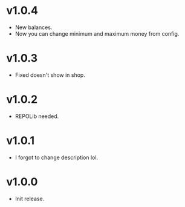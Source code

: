 # v1.0.4

- New balances.
- Now you can change minimum and maximum money from config.

# v1.0.3

- Fixed doesn't show in shop.

# v1.0.2

- REPOLib needed.

# v1.0.1

- I forgot to change description lol.

# v1.0.0

- Init release.